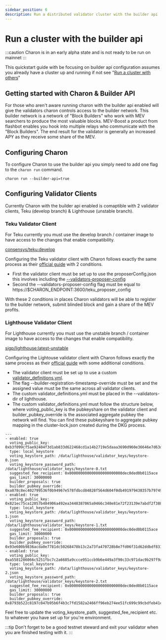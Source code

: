 ```yaml
---
sidebar_position: 6
description: Run a distributed validator cluster with the builder api (mev-boost)
---
```


# Run a cluster with the builder api

:::caution
Charon is in an early alpha state and is not ready to be run on mainnet
:::

This quickstart guide with be focusing on builder api configuration assumes you already have a cluster up and running if not see "[Run a cluster with others](./quickstart-group.md)"


## Getting started with Charon & Builder API

For those who aren't aware running charon with the builder api enabled will give the validators charon controls access to the builder network. This builder network is a network of "Block Builders" who work with MEV searchers to produce the most valuable blocks. MEV-Boost a product from flashbot enables you hook into multiple relays who communicate with the "Block Builders". The end result for the validator is generally an increased APY as they receive some share of the MEV.


## Configuring Charon

To configure Charon to use the builder api you simply need to add one flag to the `charon run` command.

```
charon run --builder-api=true
```

## Configuring Validator Clients

Currently Charon with the builder api enabled is comaptible with 2 validator clients, Teku (develop branch) & Lighthouse (unstable branch).

### Teku Validator Client

For Teku currently you must use the develop branch / container image to have access to the changes that enable compatibility. 

[consensys/teku:develop](https://hub.docker.com/r/consensys/teku/tags)

Configuring the Teku validator client with Charon follows exactly the same process as their [official guide](https://hackmd.io/@StefanBratanov/BkMlo1RO9) with 2 conditions.

- First the validator client must be set up to use the proposerConfig.json this involves including the [--validators-proposer-config](https://docs.teku.consensys.net/en/latest/Reference/CLI/CLI-Syntax/#validators-proposer-config)
- Second the --validators-proposer-config flag must be equal to https://$CHARON_ENDPOINT:3600/teku_proposer_config

With these 2 conditions in places Charon validators will be able to register to the builder network, submit blinded block and gain a share of the MEV profits.

### Lighthouse Validator Client

For Lighthouse currently you must use the unstable branch / container image to have access to the changes that enable compatibility.

[sigp/lighthouse:latest-unstable](https://hub.docker.com/r/sigp/lighthouse/tags)

Configuring the Lightouse validator client with Charon follows exactly the same process as their [official guide](https://lighthouse-book.sigmaprime.io/builders.html) with some additional conditions.

- The validator client must be set up to use a custom [validator_definitions.yml](https://lighthouse-book.sigmaprime.io/validator-management.html).
- The flag --builder-registration-timestamp-override must be set and the assigned value must be the same across all validator clients.
- The custom validator_definitions.yml must be placed in the --validators-dir of lighthouse.
- The custom validator_definitions.yml must follow the structure below, where voting_public_key is the pubkeyshare on the validator client and builder_pubkey_override is the associated aggregate pubkey the network will find. You can find these pubkeyshare to aggregate pubkey mapping in the cluster-lock.json created during the DKG process. 

```
---
- enabled: true
  voting_public_key: 0xb3f099cf5ae92404f3d1ab833d622468cd1a14b2719e5daaa3690d960e36646e7d63dddb8ea2c1df7b42b1296ad62022
  type: local_keystore
  voting_keystore_path: /data/lighthouse/validator_keys/keystore-0.json
  voting_keystore_password_path: /data/lighthouse/validator_keys/keystore-0.txt
  suggested_fee_recipient: 0x000000000000000000000000dec0ded0b0115ace
  gas_limit: 30000000
  builder_proposals: true
  builder_pubkey_override: 0xa878c8ec402799536f0b94967e578fdbcd84828f564d604f0db491979438357b797491399be1f22de8a44673f14c087e
- enabled: true
  voting_public_key: 0x821ec75ca12057b484906a492ea3448387065a9466c348e81e72f23139e7abdf2f38854cc9dea8d51ca615cbe15f9d2c
  type: local_keystore
  voting_keystore_path: /data/lighthouse/validator_keys/keystore-1.json
  voting_keystore_password_path: /data/lighthouse/validator_keys/keystore-1.txt
  suggested_fee_recipient: 0x000000000000000000000000dec0ded0b0115ace
  gas_limit: 30000000
  builder_proposals: true
  builder_pubkey_override: 0x93e600b9836acda0e7781dc50268478b13c2a73fa470728b8e7fd06f31d62ddbdf831cbf5b7a828276a2218f2016a2fa
- enabled: true
  voting_public_key: 0xa5581286066c5251fbc7c2a6685a9ccce951ccb9b6e449a3f90c33c971dac9b297f9a7a3f9394c8a43822ff0f2cfded1
  type: local_keystore
  voting_keystore_path: /data/lighthouse/validator_keys/keystore-2.json
  voting_keystore_password_path: /data/lighthouse/validator_keys/keystore-2.txt
  suggested_fee_recipient: 0x000000000000000000000000dec0ded0b0115ace
  gas_limit: 30000000
  builder_proposals: true
  builder_pubkey_override: 0x8793b522c8197c047b95b6f4b3c7fd1582a2466ff96eb274ee51fc699c99cbdfeb41cf576bbbbdecf2454527083edf34
```

Feel free to update the voting_keystore_path, suggested_fee_recipient etc. to whatever you have set up for you're environment.

:::tip
Don't forget to be a good testnet steward and exit your validator when you are finished testing with it.
:::
